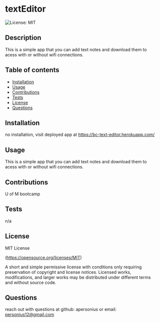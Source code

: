 # textEditor

![License: MIT](https://img.shields.io/badge/License-MIT-yellow.svg)

## Description

This is a simple app that you can add text notes and download them to acess with or without wifi connections.

## Table of contents

- [Installation](#installation)
- [Usage](#usage)
- [Contributions](#contributions)
- [Tests](#tests)
- [License](#license)
- [Questions](#questions)

## Installation

no installation, visit deployed app at https://bc-text-editor.herokuapp.com/

## Usage

This is a simple app that you can add text notes and download them to acess with or without wifi connections.

## Contributions

U of M bootcamp

## Tests

n/a

## License

MIT License

(https://opensource.org/licenses/MIT)

A short and simple permissive license with conditions only requiring preservation of copyright and license notices. Licensed works, modifications, and larger works may be distributed under different terms and without source code.

## Questions

reach out with questions at github: apersonius or email: personius12@gmail.com